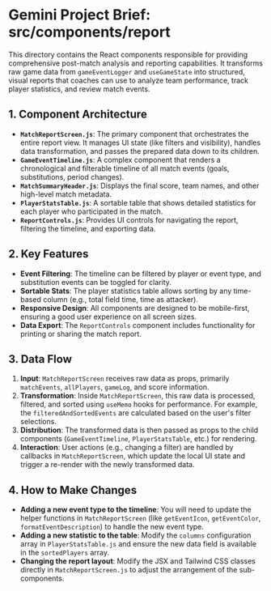 # Gemini Project Brief: src/components/report

This directory contains the React components responsible for providing comprehensive post-match analysis and reporting capabilities. It transforms raw game data from `gameEventLogger` and `useGameState` into structured, visual reports that coaches can use to analyze team performance, track player statistics, and review match events.

## 1. Component Architecture

- **`MatchReportScreen.js`**: The primary component that orchestrates the entire report view. It manages UI state (like filters and visibility), handles data transformation, and passes the prepared data down to its children.
- **`GameEventTimeline.js`**: A complex component that renders a chronological and filterable timeline of all match events (goals, substitutions, period changes).
- **`MatchSummaryHeader.js`**: Displays the final score, team names, and other high-level match metadata.
- **`PlayerStatsTable.js`**: A sortable table that shows detailed statistics for each player who participated in the match.
- **`ReportControls.js`**: Provides UI controls for navigating the report, filtering the timeline, and exporting data.

## 2. Key Features

- **Event Filtering**: The timeline can be filtered by player or event type, and substitution events can be toggled for clarity.
- **Sortable Stats**: The player statistics table allows sorting by any time-based column (e.g., total field time, time as attacker).
- **Responsive Design**: All components are designed to be mobile-first, ensuring a good user experience on all screen sizes.
- **Data Export**: The `ReportControls` component includes functionality for printing or sharing the match report.

## 3. Data Flow

1.  **Input**: `MatchReportScreen` receives raw data as props, primarily `matchEvents`, `allPlayers`, `gameLog`, and score information.
2.  **Transformation**: Inside `MatchReportScreen`, this raw data is processed, filtered, and sorted using `useMemo` hooks for performance. For example, the `filteredAndSortedEvents` are calculated based on the user's filter selections.
3.  **Distribution**: The transformed data is then passed as props to the child components (`GameEventTimeline`, `PlayerStatsTable`, etc.) for rendering.
4.  **Interaction**: User actions (e.g., changing a filter) are handled by callbacks in `MatchReportScreen`, which update the local UI state and trigger a re-render with the newly transformed data.

## 4. How to Make Changes

- **Adding a new event type to the timeline**: You will need to update the helper functions in `MatchReportScreen` (like `getEventIcon`, `getEventColor`, `formatEventDescription`) to handle the new event type.
- **Adding a new statistic to the table**: Modify the `columns` configuration array in `PlayerStatsTable.js` and ensure the new data field is available in the `sortedPlayers` array.
- **Changing the report layout**: Modify the JSX and Tailwind CSS classes directly in `MatchReportScreen.js` to adjust the arrangement of the sub-components.
